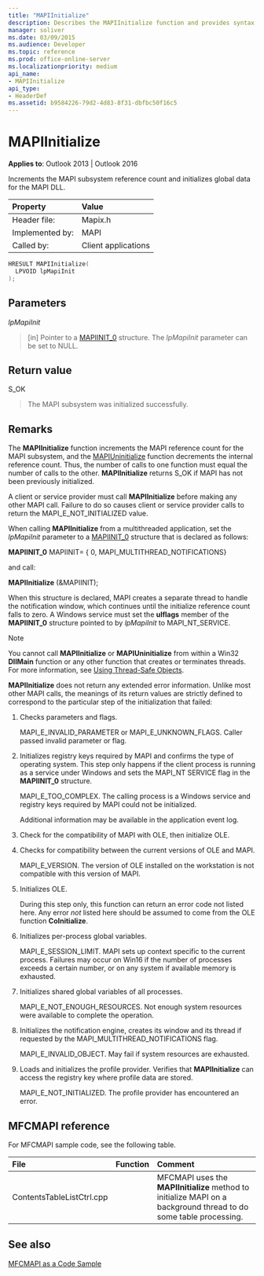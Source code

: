 ```yaml
---
title: "MAPIInitialize"
description: Describes the MAPIInitialize function and provides syntax, parameters, remarks, and MFCMAPI references.
manager: soliver
ms.date: 03/09/2015
ms.audience: Developer
ms.topic: reference
ms.prod: office-online-server
ms.localizationpriority: medium
api_name:
- MAPIInitialize
api_type:
- HeaderDef
ms.assetid: b9584226-79d2-4d83-8f31-dbfbc50f16c5
---
```


# MAPIInitialize

  
  
**Applies to**: Outlook 2013 | Outlook 2016 
  
Increments the MAPI subsystem reference count and initializes global data for the MAPI DLL. 
  
|Property |Value |
|:-----|:-----|
|Header file:  <br/> |Mapix.h  <br/> |
|Implemented by:  <br/> |MAPI  <br/> |
|Called by:  <br/> |Client applications  <br/> |
   
```cpp
HRESULT MAPIInitialize(
  LPVOID lpMapiInit
);
```

## Parameters

 _lpMapiInit_
  
> [in] Pointer to a [MAPIINIT_0](mapiinit_0.md) structure. The  _lpMapiInit_ parameter can be set to NULL. 
    
## Return value

S_OK 
  
> The MAPI subsystem was initialized successfully.
    
## Remarks

The **MAPIInitialize** function increments the MAPI reference count for the MAPI subsystem, and the [MAPIUninitialize](mapiuninitialize.md) function decrements the internal reference count. Thus, the number of calls to one function must equal the number of calls to the other. **MAPIInitialize** returns S_OK if MAPI has not been previously initialized. 
  
A client or service provider must call **MAPIInitialize** before making any other MAPI call. Failure to do so causes client or service provider calls to return the MAPI_E_NOT_INITIALIZED value. 
  
When calling **MAPIInitialize** from a multithreaded application, set the  _lpMapiInit_ parameter to a [MAPIINIT_0](mapiinit_0.md) structure that is declared as follows: 
  
 **MAPIINIT_0** MAPIINIT= { 0, MAPI_MULTITHREAD_NOTIFICATIONS} 
  
and call: 
  
 **MAPIInitialize** (&amp;MAPIINIT); 
  
When this structure is declared, MAPI creates a separate thread to handle the notification window, which continues until the initialize reference count falls to zero. A Windows service must set the **ulflags** member of the **MAPIINIT_0** structure pointed to by  _lpMapiInit_ to MAPI_NT_SERVICE. 
  
> [!NOTE]
> You cannot call **MAPIInitialize** or **MAPIUninitialize** from within a Win32 **DllMain** function or any other function that creates or terminates threads. For more information, see [Using Thread-Safe Objects](using-thread-safe-objects.md). 
  
 **MAPIInitialize** does not return any extended error information. Unlike most other MAPI calls, the meanings of its return values are strictly defined to correspond to the particular step of the initialization that failed: 
  
1. Checks parameters and flags.
    
    MAPI_E_INVALID_PARAMETER or MAPI_E_UNKNOWN_FLAGS. Caller passed invalid parameter or flag.
    
2. Initializes registry keys required by MAPI and confirms the type of operating system. This step only happens if the client process is running as a service under Windows and sets the MAPI_NT SERVICE flag in the **MAPIINIT_0** structure. 
    
    MAPI_E_TOO_COMPLEX. The calling process is a Windows service and registry keys required by MAPI could not be initialized. 
    
    Additional information may be available in the application event log.
    
3. Check for the compatibility of MAPI with OLE, then initialize OLE.
    
1. Checks for compatibility between the current versions of OLE and MAPI. 
    
    MAPI_E_VERSION. The version of OLE installed on the workstation is not compatible with this version of MAPI.
    
2. Initializes OLE. 
    
    During this step only, this function can return an error code not listed here. Any error  _not_ listed here should be assumed to come from the OLE function **CoInitialize**.
    
4. Initializes per-process global variables.
    
    MAPI_E_SESSION_LIMIT. MAPI sets up context specific to the current process. Failures may occur on Win16 if the number of processes exceeds a certain number, or on any system if available memory is exhausted.
    
5. Initializes shared global variables of all processes.
    
    MAPI_E_NOT_ENOUGH_RESOURCES. Not enough system resources were available to complete the operation.
    
6. Initializes the notification engine, creates its window and its thread if requested by the MAPI_MULTITHREAD_NOTIFICATIONS flag. 
    
    MAPI_E_INVALID_OBJECT. May fail if system resources are exhausted. 
    
7. Loads and initializes the profile provider. Verifies that **MAPIInitialize** can access the registry key where profile data are stored. 
    
    MAPI_E_NOT_INITIALIZED. The profile provider has encountered an error. 
    
## MFCMAPI reference

For MFCMAPI sample code, see the following table.
  
|**File**|**Function**|**Comment**|
|:-----|:-----|:-----|
|ContentsTableListCtrl.cpp  <br/> ||MFCMAPI uses the **MAPIInitialize** method to initialize MAPI on a background thread to do some table processing. |
   
## See also



[MFCMAPI as a Code Sample](mfcmapi-as-a-code-sample.md)

